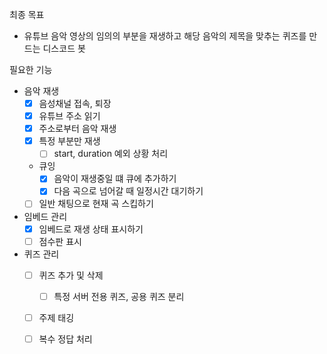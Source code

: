 최종 목표
- 유튜브 음악 영상의 임의의 부분을 재생하고 해당 음악의 제목을 맞추는 퀴즈를 만드는 디스코드 봇

필요한 기능
- 음악 재생
    - [x] 음성채널 접속, 퇴장
    - [x] 유튜브 주소 읽기
    - [x] 주소로부터 음악 재생
    - [x] 특정 부분만 재생
        - [ ] start, duration 예외 상황 처리
    - 큐잉
        - [x] 음악이 재생중일 떄 큐에 추가하기
        - [x] 다음 곡으로 넘어갈 때 일정시간 대기하기
    - [ ] 일반 채팅으로 현재 곡 스킵하기

- 임베드 관리
    - [x] 임베드로 재생 상태 표시하기
    - [ ] 점수판 표시

- 퀴즈 관리
    - [ ] 퀴즈 추가 및 삭제
        - [ ] 특정 서버 전용 퀴즈, 공용 퀴즈 분리
    - [ ] 주제 태깅
    - [ ] 복수 정답 처리 

